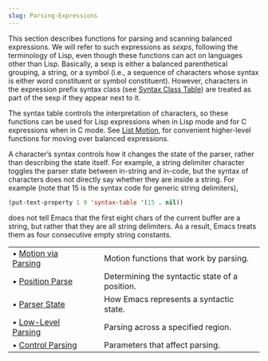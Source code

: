 ```yaml
---
slug: Parsing-Expressions
---
```


This section describes functions for parsing and scanning balanced expressions. We will refer to such expressions as *sexps*, following the terminology of Lisp, even though these functions can act on languages other than Lisp. Basically, a sexp is either a balanced parenthetical grouping, a string, or a symbol (i.e., a sequence of characters whose syntax is either word constituent or symbol constituent). However, characters in the expression prefix syntax class (see [Syntax Class Table](Syntax-Class-Table)) are treated as part of the sexp if they appear next to it.

The syntax table controls the interpretation of characters, so these functions can be used for Lisp expressions when in Lisp mode and for C expressions when in C mode. See [List Motion](List-Motion), for convenient higher-level functions for moving over balanced expressions.

A character’s syntax controls how it changes the state of the parser, rather than describing the state itself. For example, a string delimiter character toggles the parser state between in-string and in-code, but the syntax of characters does not directly say whether they are inside a string. For example (note that 15 is the syntax code for generic string delimiters),

```lisp
(put-text-property 1 9 'syntax-table '(15 . nil))
```

does not tell Emacs that the first eight chars of the current buffer are a string, but rather that they are all string delimiters. As a result, Emacs treats them as four consecutive empty string constants.

|                                              |    |                                                |
| :------------------------------------------- | -- | :--------------------------------------------- |
| • [Motion via Parsing](Motion-via-Parsing)   |    | Motion functions that work by parsing.         |
| • [Position Parse](Position-Parse)           |    | Determining the syntactic state of a position. |
| • [Parser State](Parser-State)               |    | How Emacs represents a syntactic state.        |
| • [Low-Level Parsing](Low_002dLevel-Parsing) |    | Parsing across a specified region.             |
| • [Control Parsing](Control-Parsing)         |    | Parameters that affect parsing.                |
